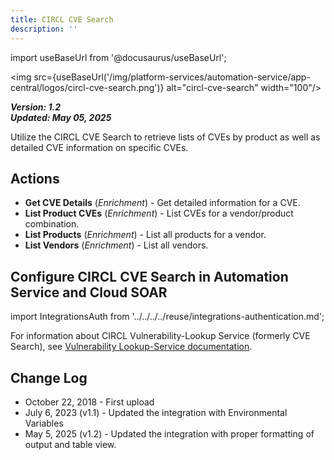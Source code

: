 ```yaml
---
title: CIRCL CVE Search
description: ''
---
```

import useBaseUrl from '@docusaurus/useBaseUrl';

<img src={useBaseUrl('/img/platform-services/automation-service/app-central/logos/circl-cve-search.png')} alt="circl-cve-search" width="100"/>

***Version: 1.2  
Updated: May 05, 2025***

Utilize the CIRCL CVE Search to retrieve lists of CVEs by product as well as detailed CVE information on specific CVEs.

## Actions

* **Get CVE Details** (*Enrichment*) - Get detailed information for a CVE.
* **List Product CVEs** (*Enrichment*) - List CVEs for a vendor/product combination.
* **List Products** (*Enrichment*) - List all products for a vendor.
* **List Vendors** (*Enrichment*) - List all vendors.

## Configure CIRCL CVE Search in Automation Service and Cloud SOAR

import IntegrationsAuth from '../../../../reuse/integrations-authentication.md';

<IntegrationsAuth/>

For information about CIRCL Vulnerability-Lookup Service (formerly CVE Search), see [Vulnerability Lookup-Service documentation](https://www.circl.lu/services/cve-search/).

## Change Log

* October 22, 2018 - First upload
* July 6, 2023 (v1.1) - Updated the integration with Environmental Variables
* May 5, 2025 (v1.2) - Updated the integration with proper formatting of output and table view.
